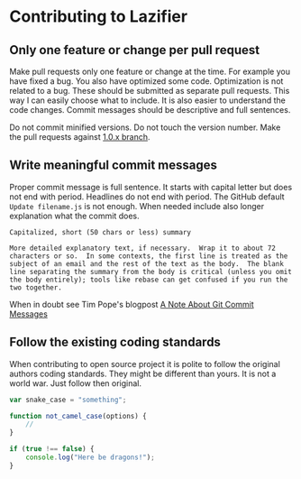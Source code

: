 # Contributing to Lazifier

## Only one feature or change per pull request

Make pull requests only one feature or change at the time. 
For example you have fixed a bug. You also have optimized 
some code. Optimization is not related to a bug. These should 
be submitted as separate pull requests. This way I can easily 
choose what to include. It is also easier to understand the 
code changes. Commit messages should be descriptive and full 
sentences.

Do not commit minified versions. Do not touch the version number. 
Make the pull requests against [1.0.x branch](https://github.com/vinaykrsharma/jQuery-Lazifier/commits/1.0.x).

## Write meaningful commit messages

Proper commit message is full sentence. It starts with capital 
letter but does not end with period. Headlines do not end with 
period. The GitHub default `Update filename.js` is not enough. 
When needed include also longer explanation what the commit does.

```
Capitalized, short (50 chars or less) summary

More detailed explanatory text, if necessary.  Wrap it to about 72
characters or so.  In some contexts, the first line is treated as the
subject of an email and the rest of the text as the body.  The blank
line separating the summary from the body is critical (unless you omit
the body entirely); tools like rebase can get confused if you run the
two together.
```

When in doubt see Tim Pope's blogpost [A Note About Git Commit Messages](http://tbaggery.com/2008/04/19/a-note-about-git-commit-messages.html)

## Follow the existing coding standards

When contributing to open source project it is polite to follow 
the original authors coding standards. They might be different 
than yours. It is not a world war. Just follow then original.

```javascript
var snake_case = "something";

function not_camel_case(options) {
    //
}

if (true !== false) {
    console.log("Here be dragons!");
}
```
